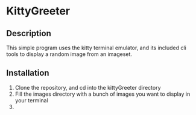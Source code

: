 # KittyGreeter

## Description
This simple program uses the kitty terminal emulator, and its included cli tools to display a random image from an imageset.



## Installation
1. Clone the repository, and cd into the kittyGreeter directory
2. Fill the images directory with a bunch of images you want to display in your terminal
3. 

